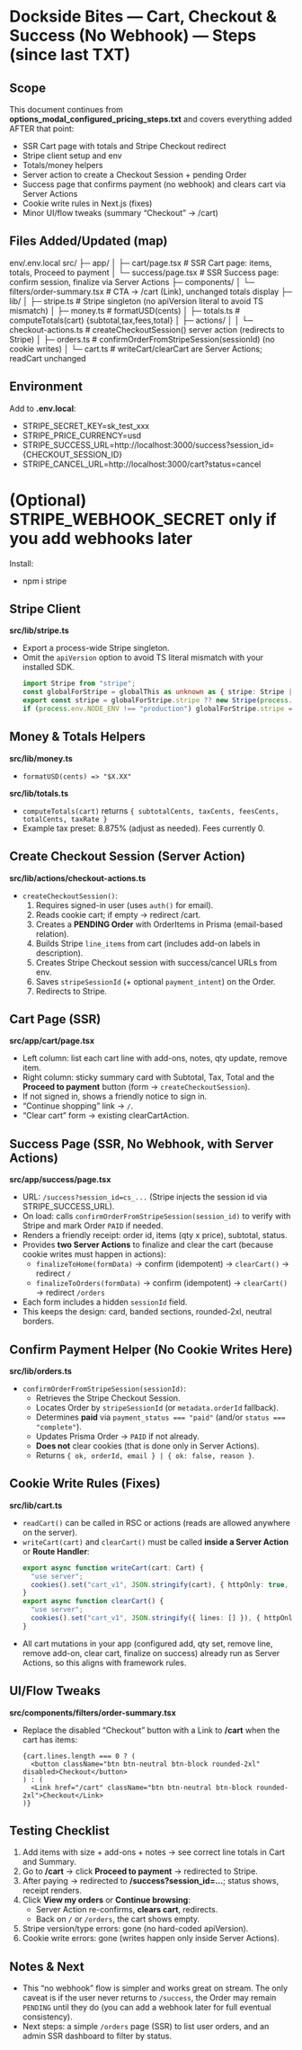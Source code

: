 Dockside Bites — Cart, Checkout & Success (No Webhook) — Steps (since last TXT)
=======================================================================================

Scope
-----
This document continues from **options_modal_configured_pricing_steps.txt** and covers everything added AFTER that point:
- SSR Cart page with totals and Stripe Checkout redirect
- Stripe client setup and env
- Totals/money helpers
- Server action to create a Checkout Session + pending Order
- Success page that confirms payment (no webhook) and clears cart via Server Actions
- Cookie write rules in Next.js (fixes)
- Minor UI/flow tweaks (summary “Checkout” → /cart)

Files Added/Updated (map)
-------------------------
env/.env.local
src/
├─ app/
│  ├─ cart/page.tsx                          # SSR Cart page: items, totals, Proceed to payment
│  └─ success/page.tsx                       # SSR Success page: confirm session, finalize via Server Actions
├─ components/
│  └─ filters/order-summary.tsx              # CTA → /cart (Link), unchanged totals display
├─ lib/
│  ├─ stripe.ts                              # Stripe singleton (no apiVersion literal to avoid TS mismatch)
│  ├─ money.ts                               # formatUSD(cents)
│  ├─ totals.ts                              # computeTotals(cart) {subtotal,tax,fees,total}
│  ├─ actions/
│  │  └─ checkout-actions.ts                 # createCheckoutSession() server action (redirects to Stripe)
│  ├─ orders.ts                              # confirmOrderFromStripeSession(sessionId) (no cookie writes)
│  └─ cart.ts                                # writeCart/clearCart are Server Actions; readCart unchanged

Environment
-----------
Add to **.env.local**:
- STRIPE_SECRET_KEY=sk_test_xxx
- STRIPE_PRICE_CURRENCY=usd
- STRIPE_SUCCESS_URL=http://localhost:3000/success?session_id={CHECKOUT_SESSION_ID}
- STRIPE_CANCEL_URL=http://localhost:3000/cart?status=cancel
# (Optional) STRIPE_WEBHOOK_SECRET only if you add webhooks later

Install:
- npm i stripe

Stripe Client
-------------
**src/lib/stripe.ts**
- Export a process-wide Stripe singleton.
- Omit the `apiVersion` option to avoid TS literal mismatch with your installed SDK.
  ```ts
  import Stripe from "stripe";
  const globalForStripe = globalThis as unknown as { stripe: Stripe | undefined };
  export const stripe = globalForStripe.stripe ?? new Stripe(process.env.STRIPE_SECRET_KEY!);
  if (process.env.NODE_ENV !== "production") globalForStripe.stripe = stripe;
  ```

Money & Totals Helpers
----------------------
**src/lib/money.ts**
- `formatUSD(cents) => "$X.XX"`

**src/lib/totals.ts**
- `computeTotals(cart)` returns `{ subtotalCents, taxCents, feesCents, totalCents, taxRate }`
- Example tax preset: 8.875% (adjust as needed). Fees currently 0.

Create Checkout Session (Server Action)
--------------------------------------
**src/lib/actions/checkout-actions.ts**
- `createCheckoutSession()`:
  1) Requires signed-in user (uses `auth()` for email).
  2) Reads cookie cart; if empty → redirect /cart.
  3) Creates a **PENDING Order** with OrderItems in Prisma (email-based relation).
  4) Builds Stripe `line_items` from cart (includes add-on labels in description).
  5) Creates Stripe Checkout session with success/cancel URLs from env.
  6) Saves `stripeSessionId` (+ optional `payment_intent`) on the Order.
  7) Redirects to Stripe.

Cart Page (SSR)
---------------
**src/app/cart/page.tsx**
- Left column: list each cart line with add-ons, notes, qty update, remove item.
- Right column: sticky summary card with Subtotal, Tax, Total and the **Proceed to payment** button (form → `createCheckoutSession`).
- If not signed in, shows a friendly notice to sign in.
- “Continue shopping” link → `/`.
- “Clear cart” form → existing clearCartAction.

Success Page (SSR, No Webhook, with Server Actions)
---------------------------------------------------
**src/app/success/page.tsx**
- URL: `/success?session_id=cs_...` (Stripe injects the session id via STRIPE_SUCCESS_URL).
- On load: calls `confirmOrderFromStripeSession(session_id)` to verify with Stripe and mark Order `PAID` if needed.
- Renders a friendly receipt: order id, items (qty x price), subtotal, status.
- Provides **two Server Actions** to finalize and clear the cart (because cookie writes must happen in actions):
  - `finalizeToHome(formData)` → confirm (idempotent) → `clearCart()` → redirect `/`
  - `finalizeToOrders(formData)` → confirm (idempotent) → `clearCart()` → redirect `/orders`
- Each form includes a hidden `sessionId` field.
- This keeps the design: card, banded sections, rounded-2xl, neutral borders.

Confirm Payment Helper (No Cookie Writes Here)
----------------------------------------------
**src/lib/orders.ts**
- `confirmOrderFromStripeSession(sessionId)`:
  - Retrieves the Stripe Checkout Session.
  - Locates Order by `stripeSessionId` (or `metadata.orderId` fallback).
  - Determines **paid** via `payment_status === "paid"` (and/or `status === "complete"`).
  - Updates Prisma Order → `PAID` if not already.
  - **Does not** clear cookies (that is done only in Server Actions).
  - Returns `{ ok, orderId, email } | { ok: false, reason }`.

Cookie Write Rules (Fixes)
--------------------------
**src/lib/cart.ts**
- `readCart()` can be called in RSC or actions (reads are allowed anywhere on the server).
- `writeCart(cart)` and `clearCart()` must be called **inside a Server Action** or **Route Handler**:
  ```ts
  export async function writeCart(cart: Cart) {
    "use server";
    cookies().set("cart_v1", JSON.stringify(cart), { httpOnly: true, sameSite: "lax", path: "/" });
  }
  export async function clearCart() {
    "use server";
    cookies().set("cart_v1", JSON.stringify({ lines: [] }), { httpOnly: true, sameSite: "lax", path: "/" });
  }
  ```
- All cart mutations in your app (configured add, qty set, remove line, remove add-on, clear cart, finalize on success) already run as Server Actions, so this aligns with framework rules.

UI/Flow Tweaks
--------------
**src/components/filters/order-summary.tsx**
- Replace the disabled “Checkout” button with a Link to **/cart** when the cart has items:
  ```tsx
  {cart.lines.length === 0 ? (
    <button className="btn btn-neutral btn-block rounded-2xl" disabled>Checkout</button>
  ) : (
    <Link href="/cart" className="btn btn-neutral btn-block rounded-2xl">Checkout</Link>
  )}
  ```

Testing Checklist
-----------------
1) Add items with size + add-ons + notes → see correct line totals in Cart and Summary.
2) Go to **/cart** → click **Proceed to payment** → redirected to Stripe.
3) After paying → redirected to **/success?session_id=...**; status shows, receipt renders.
4) Click **View my orders** or **Continue browsing**:
   - Server Action re-confirms, **clears cart**, redirects.
   - Back on `/` or `/orders`, the cart shows empty.
5) Stripe version/type errors: gone (no hard-coded apiVersion).
6) Cookie write errors: gone (writes happen only inside Server Actions).

Notes & Next
------------
- This “no webhook” flow is simpler and works great on stream. The only caveat is if the user never returns to `/success`, the Order may remain `PENDING` until they do (you can add a webhook later for full eventual consistency).
- Next steps: a simple `/orders` page (SSR) to list user orders, and an admin SSR dashboard to filter by status.
